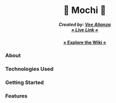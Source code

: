 <h1 align= "center" dir="auto">
  🍡 Mochi 🍡
</h1>
<h5 align= "center" dir="auto">
  Created by:
      <a href="https://github.com/vee-alianza">Vee Alianza</a>
      </br>
      <a href="">» Live Link «</a>
</h5>

<h4 align= "center" dir="auto">
  <a href="">» Explore the Wiki «</a>
</h4>

### About
### Technologies Used
<!-- <h5 align= "left" dir="auto">
<img src="https://user-images.githubusercontent.com/92604480/165961417-c06bb493-af3d-48e7-99eb-27be08e2b2e1.png" alt="react" width="40"/>
<img src="https://user-images.githubusercontent.com/92604480/165955681-9792572f-c7bd-4ffb-a97a-56e278c46c90.png" alt="redux" width="40"/>
<img src="https://user-images.githubusercontent.com/92604480/165967312-f7b9d82b-535a-492a-a427-f87c8d5084aa.png" alt="postgres" width="40"/>
<img src="https://user-images.githubusercontent.com/92604480/165962733-070a5108-5795-46dc-ad96-75614ea38ed7.png" alt="express" width="40"/>
<img src="https://user-images.githubusercontent.com/92604480/165956086-498f1bc1-b0f3-43dc-8139-735c8c3a1c0d.png" alt="sequelize" width="40"/>
<img src="https://user-images.githubusercontent.com/92604480/165955865-464b018f-0663-44eb-8ef5-43f61a1b1ce1.png" alt="nodejs" width="40"/>
<img src="https://user-images.githubusercontent.com/92604480/165958091-6c9c8f94-f21f-4b77-95e2-bcf2d805ee98.png" alt="JS" width="40"/>
<img src="https://user-images.githubusercontent.com/92604480/165958488-88707ac6-d80f-47a4-97f7-29725f6b12ab.png" alt="HTML" width="40"/>
<img src="https://user-images.githubusercontent.com/92604480/165958448-6a0d3542-cf5f-44d6-b9c8-def152ae3f6c.png" alt="CSS" width="40"/>
<img src="https://user-images.githubusercontent.com/92604480/165955147-b155e83b-ee1c-4f8b-94c1-f7472a6c09b0.png" alt="git" width="40"/>
<img src="https://user-images.githubusercontent.com/92604480/165955457-aeff7618-df2f-4003-991d-d53259df541a.png" alt="heroku" width="40"/>
</h5> -->

### Getting Started
<!-- 1. Clone this repository
</br> ```git clone git@github.com:vee-alianza/mochi.git```

2. Install dependncies to your root directory
</br> ```npm install```

3. Create a ```.env``` file based on the ```.env.example``` given below:
</br>
```
    PORT=«port number»
    DB_USERNAME=«database user name»
    DB_PASSWORD=«database user password»
    DB_DATABASE=«database name»
    DB_HOST=localhost
    JWT_SECRET=«generate strong secret here»
    JWT_EXPIRES_IN=«integer values in seconds»
```

4. Initialize Sequelize package to create the necessary dependencies
</br> ```npx sequelize init```

5. Create a user in Postgres and give the user the necessary privileges
</br> ``` CREATE USER «username» WITH PASSWORD «password» CREATEDB;```

6. Create Database, Migrate and Seed models
</br> ```npx dotenv sequelize db:create```
</br> ```npx dotenv sequelize db:migrate```
</br> ```npx dotenv sequelize db:seed:all```

7. Start the app using:
</br> ```npm start```

8. Log in as a Demo user or create an account. -->

### Features
